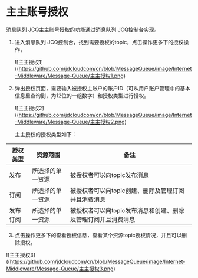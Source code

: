 # 主主账号授权

消息队列 JCQ主主账号授权的功能通过消息队列 JCQ控制台实现。

1. 进入消息队列 JCQ控制台，找到需要授权的topic，点击操作更多下的授权操作，

   ![主主授权1]((https://github.com/jdcloudcom/cn/blob/MessageQueue/image/Internet-Middleware/Message-Queue/主主授权1.png)
   
2. 弹出授权页面，需要输入被授权主账户的账户ID（可从用户账户管理中的基本信息里查询到，为12位的一组数字）和授权类型进行授权。

   ![主主授权2]((https://github.com/jdcloudcom/cn/blob/MessageQueue/image/Internet-Middleware/Message-Queue/主主授权2.png)

   主主授权的授权类型如下：

| 授权类型 | 资源范围         | 备注                                                         |
| -------- | ---------------- | ------------------------------------------------------------ |
| 发布     | 所选择的单一资源 | 被授权者可以向topic发布消息                                  |
| 订阅     | 所选择的单一资源 | 被授权者可以向topic创建、删除及管理订阅并且消费消息          |
| 发布订阅 | 所选择的单一资源 | 被授权者可以向topic发布消息和创建、删除及管理订阅并且消费消息 |

3. 点击操作更多下的查看授权信息，查看某个资源topic授权情况，并且可以删除授权。

 ![主主授权3]((https://github.com/jdcloudcom/cn/blob/MessageQueue/image/Internet-Middleware/Message-Queue/主主授权3.png)
